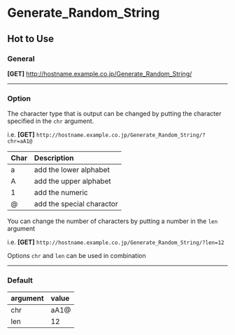 # Generate_Random_String

## Hot to Use

### General
**[GET]** http://hostname.example.co.jp/Generate_Random_String/ 

---
### Option
The character type that is output can be changed by putting the character specified in the `chr` argument.

i.e. **[GET]** `http://hostname.example.co.jp/Generate_Random_String/?chr=aA1@`

| Char | Description |
|:---- |:----------- |
| a | add the lower alphabet |
| A | add the upper alphabet |
| 1 | add the numeric |
| @ | add the special charactor |

You can change the number of characters by putting a number in the `len` argument

i.e. **[GET]** `http://hostname.example.co.jp/Generate_Random_String/?len=12`

Options `chr` and `len` can be used in combination

---
### Default
| argument | value |
|:---- |:----------- |
| chr | aA1@ |
| len | 12 |
